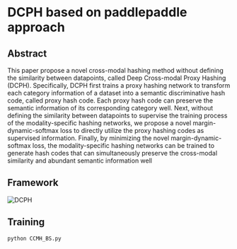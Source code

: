 # DCPH based on paddlepaddle approach

## Abstract
This paper propose a novel cross-modal hashing method without defining the similarity between datapoints, called Deep Cross-modal Proxy Hashing (DCPH). Specifically, DCPH first trains a proxy hashing network to transform each category information of a dataset into a semantic discriminative hash code, called proxy hash code. Each proxy hash code can preserve the semantic information of its corresponding category well. Next, without defining the similarity between datapoints to supervise the training process of the modality-specific hashing networks, we propose a novel margin-dynamic-softmax loss to directly utilize the proxy hashing codes as supervised information. Finally, by minimizing the novel margin-dynamic-softmax loss, the modality-specific hashing networks can be trained to generate hash codes that can simultaneously preserve the cross-modal similarity and abundant semantic information well

## Framework
![DCPH](framework.jpg)

## Training

```
python CCMH_BS.py
